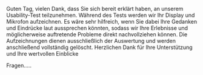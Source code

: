 Guten Tag,
vielen Dank, dass Sie sich bereit erklärt haben, an unserem Usability-Test teilzunehmen.
Während des Tests werden wir Ihr Display und Mikrofon aufzeichnen. Es wäre sehr hilfreich, wenn Sie dabei Ihre Gedanken und Eindrücke laut aussprechen könnten, sodass wir Ihre Erlebnisse und möglicherweise auftretende Probleme direkt nachvollziehen können.
Die Aufzeichnungen dienen ausschließlich der Auswertung und werden anschließend vollständig gelöscht.
Herzlichen Dank für Ihre Unterstützung und Ihre wertvollen Einblicke


Fragen…..